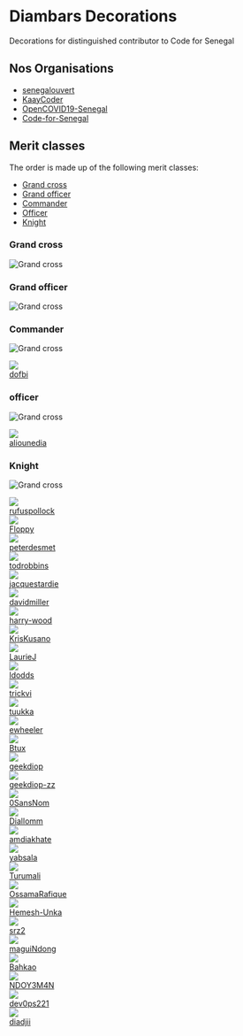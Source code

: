 # Diambars Decorations

Decorations for distinguished contributor to Code for Senegal

## Nos Organisations

* [senegalouvert](https://github.com/senegalouvert)
* [KaayCoder](https://github.com/KaayCoder)
* [OpenCOVID19-Senegal](https://github.com/OpenCOVID19-Senegal)
* [Code-for-Senegal](https://github.com/Code-for-Senegal)

## Merit classes

The order is made up of the following merit classes:

* [Grand cross](#Grand-cross)
* [Grand officer](#Grand-officer)
* [Commander](#Commander)
* [Officer](#Officer)
* [Knight](#Knight)

### Grand cross

![Grand cross](https://upload.wikimedia.org/wikipedia/commons/c/c1/SEN_Order_of_the_Lion_-_Grand_Cross_BAR.png)


### Grand officer

![Grand cross](https://upload.wikimedia.org/wikipedia/commons/4/44/SEN_Order_of_the_Lion_-_Grand_Officer_BAR.png)


### Commander

![Grand cross](https://upload.wikimedia.org/wikipedia/commons/5/55/SEN_Order_of_the_Lion_-_Commander_BAR.png)

<div class="pull-right"><a href="https://github.com/dofbi"><img src="https://avatars.githubusercontent.com/u/84446?v=4&size=50" /><br>dofbi</a></div>

### officer

![Grand cross](https://upload.wikimedia.org/wikipedia/commons/5/5c/SEN_Order_of_the_Lion_-_Officer_BAR.png)

<div class="pull-right"><a href="https://github.com/aliounedia"><img src="https://avatars.githubusercontent.com/u/198002?v=4&size=50" /><br>aliounedia</a></div>

### Knight

![Grand cross](https://upload.wikimedia.org/wikipedia/commons/b/b0/SEN_Order_of_the_Lion_-_Knight_BAR.png)

<div class="pull-right"><a href="https://github.com/rufuspollock"><img src="https://avatars.githubusercontent.com/u/180658?v=4&size=50" /><br>rufuspollock</a></div>
<div class="pull-right"><a href="https://github.com/Floppy"><img src="https://avatars.githubusercontent.com/u/3565?v=4&size=50" /><br>Floppy</a></div>
<div class="pull-right"><a href="https://github.com/peterdesmet"><img src="https://avatars.githubusercontent.com/u/600993?v=4&size=50" /><br>peterdesmet</a></div>
<div class="pull-right"><a href="https://github.com/todrobbins"><img src="https://avatars.githubusercontent.com/u/158590?v=4&size=50" /><br>todrobbins</a></div>
<div class="pull-right"><a href="https://github.com/jacquestardie"><img src="https://avatars.githubusercontent.com/u/192642?v=4&size=50" /><br>jacquestardie</a></div>
<div class="pull-right"><a href="https://github.com/davidmiller"><img src="https://avatars.githubusercontent.com/u/17229?v=4&size=50" /><br>davidmiller</a></div>
<div class="pull-right"><a href="https://github.com/harry-wood"><img src="https://avatars.githubusercontent.com/u/227525?v=4&size=50" /><br>harry-wood</a></div>
<div class="pull-right"><a href="https://github.com/KrisKusano"><img src="https://avatars.githubusercontent.com/u/4803467?v=4&size=50" /><br>KrisKusano</a></div>
<div class="pull-right"><a href="https://github.com/LaurieJ"><img src="https://avatars.githubusercontent.com/u/457927?v=4&size=50" /><br>LaurieJ</a></div>
<div class="pull-right"><a href="https://github.com/ldodds"><img src="https://avatars.githubusercontent.com/u/109082?v=4&size=50" /><br>ldodds</a></div>
<div class="pull-right"><a href="https://github.com/trickvi"><img src="https://avatars.githubusercontent.com/u/3489241?v=4&size=50" /><br>trickvi</a></div>
<div class="pull-right"><a href="https://github.com/tuukka"><img src="https://avatars.githubusercontent.com/u/76985?v=4&size=50" /><br>tuukka</a></div>
<div class="pull-right"><a href="https://github.com/ewheeler"><img src="https://avatars.githubusercontent.com/u/15692?v=4&size=50" /><br>ewheeler</a></div>
<div class="pull-right"><a href="https://github.com/Btux"><img src="https://avatars.githubusercontent.com/u/3678351?v=4&size=50" /><br>Btux</a></div>
<div class="pull-right"><a href="https://github.com/geekdiop"><img src="https://avatars.githubusercontent.com/u/68657906?v=4&size=50" /><br>geekdiop</a></div>
<div class="pull-right"><a href="https://github.com/geekdiop-zz"><img src="https://avatars.githubusercontent.com/u/7021850?v=4&size=50" /><br>geekdiop-zz</a></div>
<div class="pull-right"><a href="https://github.com/0SansNom"><img src="https://avatars.githubusercontent.com/u/61347685?v=4&size=50" /><br>0SansNom</a></div>
<div class="pull-right"><a href="https://github.com/Diallomm"><img src="https://avatars.githubusercontent.com/u/18742692?v=4&size=50" /><br>Diallomm</a></div>
<div class="pull-right"><a href="https://github.com/amdiakhate"><img src="https://avatars.githubusercontent.com/u/1773939?v=4&size=50" /><br>amdiakhate</a></div>
<div class="pull-right"><a href="https://github.com/yabsala"><img src="https://avatars.githubusercontent.com/u/63078349?v=4&size=50" /><br>yabsala</a></div>
<div class="pull-right"><a href="https://github.com/Turumali"><img src="https://avatars.githubusercontent.com/u/50000250?v=4&size=50" /><br>Turumali</a></div>
<div class="pull-right"><a href="https://github.com/OssamaRafique"><img src="https://avatars.githubusercontent.com/u/32899991?v=4&size=50" /><br>OssamaRafique</a></div>
<div class="pull-right"><a href="https://github.com/Hemesh-Unka"><img src="https://avatars.githubusercontent.com/u/12001682?v=4&size=50" /><br>Hemesh-Unka</a></div>
<div class="pull-right"><a href="https://github.com/srz2"><img src="https://avatars.githubusercontent.com/u/1273832?v=4&size=50" /><br>srz2</a></div>
<div class="pull-right"><a href="https://github.com/maguiNdong"><img src="https://avatars.githubusercontent.com/u/5518146?v=4&size=50" /><br>maguiNdong</a></div>
<div class="pull-right"><a href="https://github.com/Bahkao"><img src="https://avatars.githubusercontent.com/u/5942627?v=4&size=50" /><br>Bahkao</a></div>
<div class="pull-right"><a href="https://github.com/NDOY3M4N"><img src="https://avatars.githubusercontent.com/u/46305144?v=4&size=50" /><br>NDOY3M4N</a></div>
<div class="pull-right"><a href="https://github.com/dev0ps221"><img src="https://avatars.githubusercontent.com/u/61096522?v=4&size=50" /><br>dev0ps221</a></div>
<div class="pull-right"><a href="https://github.com/diadjii"><img src="https://avatars.githubusercontent.com/u/25727972?v=4&size=50" /><br>diadjii</a></div>

